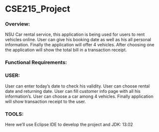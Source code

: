# CSE215_Project

###  Overview:

NSU Car rental service, this application is being used for users to rent vehicles online. User can give his booking date as well as his all personal information. Finally the application will offer 4 vehicles. After choosing one the application will show the total bill in a transaction receipt.

###  Functional Requirements:

###  USER:

User can enter today’s date to check his validity.
User can choose rental date and returning date.
User can fill customer info page with all his information’s.
User can choose a car among 4 vehicles.
Finally application will show transaction receipt to the user.

###  TOOLS:

Here we’ll use Eclipse IDE to develop the project and JDK: 13.02


